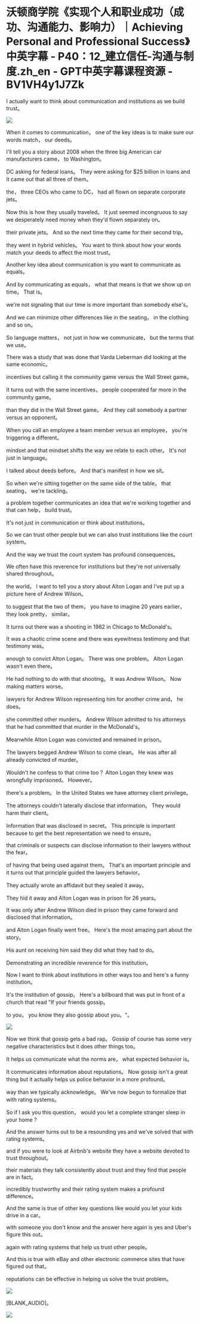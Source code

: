 # 沃顿商学院《实现个人和职业成功（成功、沟通能力、影响力）｜Achieving Personal and Professional Success》中英字幕 - P40：12_建立信任-沟通与制度.zh_en - GPT中英字幕课程资源 - BV1VH4y1J7Zk

 I actually want to think about communication and institutions as we build trust。



![](img/771f630fb8fa78b1b201a2148a6a2808_1.png)

 When it comes to communication， one of the key ideas is to make sure our words match， our deeds。

 I'll tell you a story about 2008 when the three big American car manufacturers came， to Washington。

 DC asking for federal loans。 They were asking for $25 billion in loans and it came out that all three of them。

 the， three CEOs who came to DC， had all flown on separate corporate jets。

 Now this is how they usually traveled。 It just seemed incongruous to say we desperately need money when they'd flown separately on。

 their private jets。 And so the next time they came for their second trip。

 they went in hybrid vehicles。 You want to think about how your words match your deeds to affect the most trust。

 Another key idea about communication is you want to communicate as equals。

 And by communicating as equals， what that means is that we show up on time。 That is。

 we're not signaling that our time is more important than somebody else's。

 And we can minimize other differences like in the seating， in the clothing and so on。

 So language matters， not just in how we communicate， but the terms that we use。

 There was a study that was done that Varda Lieberman did looking at the same economic。

 incentives but calling it the community game versus the Wall Street game。

 It turns out with the same incentives， people cooperated far more in the community game。

 than they did in the Wall Street game。 And they call somebody a partner versus an opponent。

 When you call an employee a team member versus an employee， you're triggering a different。

 mindset and that mindset shifts the way we relate to each other。 It's not just in language。

 I talked about deeds before。 And that's manifest in how we sit。

 So when we're sitting together on the same side of the table， that seating， we're tackling。

 a problem together communicates an idea that we're working together and that can help， build trust。

 It's not just in communication or think about institutions。

 So we can trust other people but we can also trust institutions like the court system。

 And the way we trust the court system has profound consequences。

 We often have this reverence for institutions but they're not universally shared throughout。

 the world。 I want to tell you a story about Alton Logan and I've put up a picture here of Andrew Wilson。

 to suggest that the two of them， you have to imagine 20 years earlier， they look pretty， similar。

 It turns out there was a shooting in 1982 in Chicago to McDonald's。

 It was a chaotic crime scene and there was eyewitness testimony and that testimony was。

 enough to convict Alton Logan。 There was one problem。 Alton Logan wasn't even there。

 He had nothing to do with that shooting。 It was Andrew Wilson。 Now making matters worse。

 lawyers for Andrew Wilson representing him for another crime and， he does。

 she committed other murders。 Andrew Wilson admitted to his attorneys that he had committed that murder in the McDonald's。

 Meanwhile Alton Logan was convicted and remained in prison。

 The lawyers begged Andrew Wilson to come clean。 He was after all already convicted of murder。

 Wouldn't he confess to that crime too？ Alton Logan they knew was wrongfully imprisoned。 However。

 there's a problem。 In the United States we have attorney client privilege。

 The attorneys couldn't laterally disclose that information。 They would harm their client。

 Information that was disclosed in secret。 This principle is important because to get the best representation we need to ensure。

 that criminals or suspects can disclose information to their lawyers without the fear。

 of having that being used against them。 That's an important principle and it turns out that principle guided the lawyers behavior。

 They actually wrote an affidavit but they sealed it away。

 They hid it away and Alton Logan was in prison for 26 years。

 It was only after Andrew Wilson died in prison they came forward and disclosed that information。

 and Alton Logan finally went free。 Here's the most amazing part about the story。

 His aunt on receiving him said they did what they had to do。

 Demonstrating an incredible reverence for this institution。

 Now I want to think about institutions in other ways too and here's a funny institution。

 It's the institution of gossip。 Here's a billboard that was put in front of a church that read "If your friends gossip。

 to you， you know they also gossip about you。"。

![](img/771f630fb8fa78b1b201a2148a6a2808_3.png)

 Now we think that gossip gets a bad rap。 Gossip of course has some very negative characteristics but it does other things too。

 It helps us communicate what the norms are， what expected behavior is。

 It communicates information about reputations。 Now gossip isn't a great thing but it actually helps us police behavior in a more profound。

 way than we typically acknowledge。 We've now begun to formalize that with rating systems。

 So if I ask you this question， would you let a complete stranger sleep in your home？

 And the answer turns out to be a resounding yes and we've solved that with rating systems。

 and if you were to look at Airbnb's website they have a website devoted to trust throughout。

 their materials they talk consistently about trust and they find that people are in fact。

 incredibly trustworthy and their rating system makes a profound difference。

 And the same is true of other key questions like would you let your kids drive in a car。

 with someone you don't know and the answer here again is yes and Uber's figure this out。

 again with rating systems that help us trust other people。

 And this is true with eBay and other electronic commerce sites that have figured out that。

 reputations can be effective in helping us solve the trust problem。



![](img/771f630fb8fa78b1b201a2148a6a2808_5.png)

 [BLANK_AUDIO]。

![](img/771f630fb8fa78b1b201a2148a6a2808_7.png)